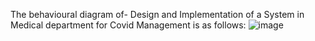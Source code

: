 The behavioural diagram of- Design and Implementation of a System in Medical department for Covid Management is as follows:
![image](https://user-images.githubusercontent.com/80674639/114261834-6c226800-99fa-11eb-985e-2795f389d00f.png)
